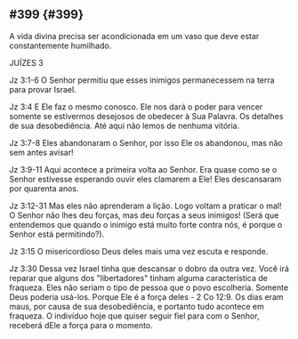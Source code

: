 ## #399 {#399}

A vida divina precisa ser acondicionada em um vaso que deve estar constantemente humilhado.

JUÍZES 3

Jz 3:1-6 O Senhor permitiu que esses inimigos permanecessem na terra para provar Israel.

Jz 3:4 E Ele faz o mesmo conosco. Ele nos dará o poder para vencer somente se estivermos desejosos de obedecer à Sua Palavra. Os detalhes de sua desobediência. Até aqui não lemos de nenhuma vitória.

Jz 3:7-8 Eles abandonaram o Senhor, por isso Ele os abandonou, mas não sem antes avisar!

Jz 3:9-11 Aqui acontece a primeira volta ao Senhor. Era quase como se o Senhor estivesse esperando ouvir eles clamarem a Ele! Eles descansaram por quarenta anos.

Jz 3:12-31 Mas eles não aprenderam a lição. Logo voltam a praticar o mal! O Senhor não lhes deu forças, mas deu forças a seus inimigos! (Será que entendemos que quando o inimigo está muito forte contra nós, é porque o Senhor está permitindo?).

Jz 3:15 O misericordioso Deus deles mais uma vez escuta e responde.

Jz 3:30 Dessa vez Israel tinha que descansar o dobro da outra vez. Você irá reparar que alguns dos &quot;libertadores&quot; tinham alguma característica de fraqueza. Eles não seriam o tipo de pessoa que o povo escolheria. Somente Deus poderia usá-los. Porque Ele é a força deles - 2 Co 12:9\. Os dias eram maus, por causa de sua desobediência, e portanto tudo acontece em fraqueza. O indivíduo hoje que quiser seguir fiel para com o Senhor, receberá dEle a força para o momento.